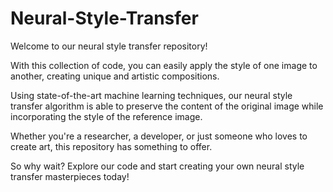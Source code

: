 # Neural-Style-Transfer
Welcome to our neural style transfer repository!

With this collection of code, you can easily apply the style of one image to another, creating unique and artistic compositions.

Using state-of-the-art machine learning techniques, our neural style transfer algorithm is able to preserve the content of the original image while incorporating the style of the reference image.

Whether you're a researcher, a developer, or just someone who loves to create art, this repository has something to offer.

So why wait? Explore our code and start creating your own neural style transfer masterpieces today!
